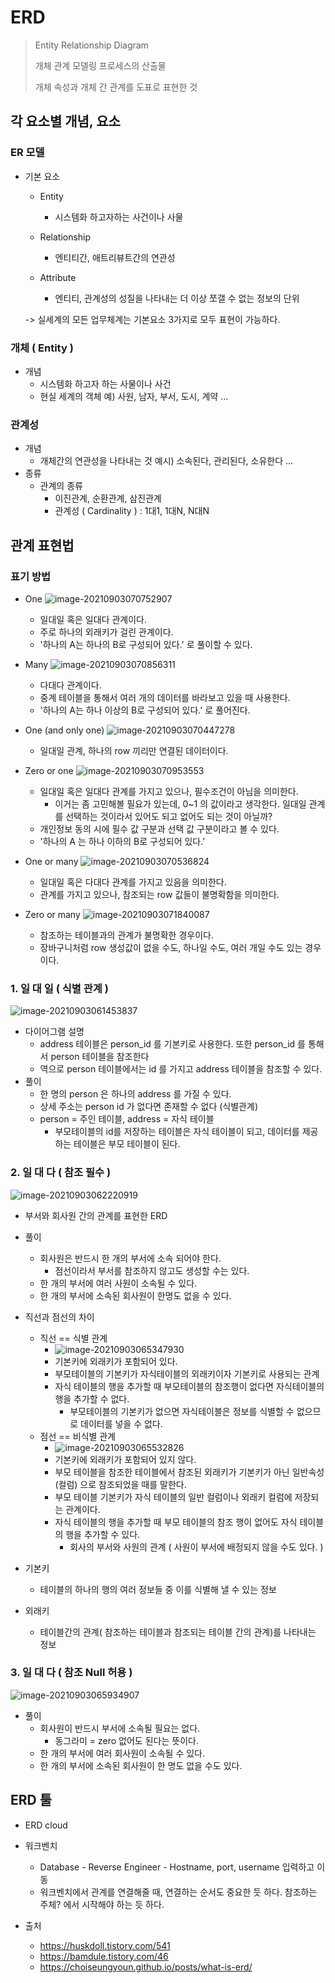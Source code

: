 # ERD

> Entity Relationship Diagram
>
> 개체 관계 모델링 프로세스의 산출물
>
> 개체 속성과 개체 간 관계를 도표로 표현한 것



## 각 요소별 개념, 요소



### ER 모델

- 기본 요소

  - Entity
    - 시스템화 하고자하는 사건이나 사물

  - Relationship
    - 엔티티간, 애트리뷰트간의 연관성
  - Attribute
    - 엔티티, 관계성의 성질을 나타내는 더 이상 쪼갤 수 없는 정보의 단위

  -> 실세계의 모든 업무체계는 기본요소 3가지로 모두 표현이 가능하다.



### 개체 ( Entity )

- 개념
  - 시스템화 하고자 하는 사물이나 사건
  - 현실 세계의 객체
    예) 사원, 남자, 부서, 도시, 계약 ...





### 관계성

- 개념
  - 개체간의 연관성을 나타내는 것
    예시) 소속된다, 관리된다, 소유한다 ...
- 종류
  - 관계의 종류
    - 이진관계, 순환관계, 삼진관계
    - 관계성 ( Cardinality ) : 1대1, 1대N, N대N



## 관계 표현법

### 표기 방법

- One
  ![image-20210903070752907](ERD%20Concept.assets/image-20210903070752907.png)
  - 일대일 혹은 일대다 관계이다.
  - 주로 하나의 외래키가 걸린 관계이다.
  - '하나의 A는 하나의 B로 구성되어 있다.' 로 풀이할 수 있다.
- Many
  ![image-20210903070856311](ERD%20Concept.assets/image-20210903070856311.png)
  - 다대다 관계이다.
  - 중계 테이블을 통해서 여러 개의 데이터를 바라보고 있을 때 사용한다.
  - '하나의 A는 하나 이상의 B로 구성되어 있다.' 로 풀어진다.

- One (and only one)
  ![image-20210903070447278](ERD%20Concept.assets/image-20210903070447278.png)
  - 일대일 관계, 하나의 row 끼리만 연결된 데이터이다.
- Zero or one
  ![image-20210903070953553](ERD%20Concept.assets/image-20210903070953553.png)
  - 일대일 혹은 일대다 관계를 가지고 있으나, 필수조건이 아님을 의미한다.
    - 이거는 좀 고민해볼 필요가 있는데, 0~1 의 값이라고 생각한다.
      일대일 관계를 선택하는 것이라서 있어도 되고 없어도 되는 것이 아닐까?
  - 개인정보 동의 시에 필수 값 구분과 선택 값 구분이라고 볼 수 있다.
  - '하나의 A 는 하나 이하의 B로 구성되어 있다.'
- One or many
  ![image-20210903070536824](ERD%20Concept.assets/image-20210903070536824.png)
  - 일대일 혹은 다대다 관계를 가지고 있음을 의미한다.
  - 관계를 가지고 있으나, 참조되는 row 값들이 불명확함을 의미한다.
- Zero or many
  ![image-20210903071840087](ERD%20Concept.assets/image-20210903071840087.png)
  - 참조하는 테이블과의 관계가 불명확한 경우이다.
  - 장바구니처럼 row 생성값이 없을 수도, 하나일 수도, 여러 개일 수도 있는 경우이다.



### 1. 일 대 일 ( 식별 관계 )



![image-20210903061453837](ERD%20Concept.assets/image-20210903061453837.png)

- 다이어그램 설명
  - address 테이블은 person_id 를 기본키로 사용한다.
    또한 person_id 를 통해서 person 테이블을 참조한다
  - 역으로 person 테이블에서는 id 를 가지고 address 테이블을 참조할 수 있다.
- 풀이
  - 한 명의 person 은 하나의 address 를 가질 수 있다.
  - 상세 주소는 person id 가 없다면 존재할 수 없다 (식별관계)
  - person = 주인 테이블, address = 자식 테이블
    - 부모테이블의 id를 저장하는 테이블은 자식 테이블이 되고,
      데이터를 제공하는 테이블은 부모 테이블이 된다.



### 2. 일 대 다 ( 참조 필수 )

![image-20210903062220919](ERD%20Concept.assets/image-20210903062220919.png)

- 부서와 회사원 간의 관계를 표현한 ERD

- 풀이
  - 회사원은 반드시 한 개의 부서에 소속 되어야 한다.
    - 점선이라서 부서를 참조하지 않고도 생성할 수는 있다.
  - 한 개의 부서에 여러 사원이 소속될 수 있다.
  - 한 개의 부서에 소속된 회사원이 한명도 없을 수 있다.



- 직선과 점선의 차이
  - 직선 == 식별 관계
    - ![image-20210903065347930](ERD%20Concept.assets/image-20210903065347930.png)
    - 기본키에 외래키가 포함되어 있다.
    - 부모테이블의 기본키가 자식테이블의 외래키이자 기본키로 사용되는 관계
    - 자식 테이블의 행을 추가할 때 부모테이블의 참조행이 없다면 자식테이블의 행을 추가할 수 없다.
      - 부모테이블의 기본키가 없으면 자식테이블은 정보를 식별할 수 없으므로 데이터를 넣을 수 없다.
  - 점선 == 비식별 관계
    - ![image-20210903065532826](ERD%20Concept.assets/image-20210903065532826.png)
    - 기본키에 외래키가 포함되어 있지 않다.
    - 부모 테이블을 참조한 테이블에서 참조된 외래키가 기본키가 아닌 일반속성(컬럼) 으로 참조되었을 때를 말한다.
    - 부모 테이블 기본키가 자식 테이블의 일반 컬럼이나 외래키 컬럼에 저장되는 관계이다.
    - 자식 테이블의 행을 추가할 때 부모 테이블의 참조 행이 없어도 자식 테이블의 행을 추가할 수 있다.
      - 회사의 부서와 사원의 관계 ( 사원이 부서에 배정되지 않을 수도 있다. )

- 기본키
  - 테이블의 하나의 행의 여러 정보들 중 이를 식별해 낼 수 있는 정보
- 외래키
  - 테이블간의 관계( 참조하는 테이블과 참조되는 테이블 간의 관계)를 나타내는 정보



### 3. 일 대 다 ( 참조 Null 허용 )

![image-20210903065934907](ERD%20Concept.assets/image-20210903065934907.png)

- 풀이
  - 회사원이 반드시 부서에 소속될 필요는 없다.
    - 동그라미 = zero
      없어도 된다는 뜻이다.
  - 한 개의 부서에 여러 회사원이 소속될 수 있다.
  - 한 개의 부서에 소속된 회사원이 한 명도 없을 수도 있다.



## ERD 툴

- ERD cloud
- 워크벤치
  - Database - Reverse Engineer - Hostname, port, username 입력하고 이동
  - 워크벤치에서 관계를 연결해줄 때, 연결하는 순서도 중요한 듯 하다.
    참조하는 주체? 에서 시작해야 하는 듯 하다.



- 출처
  - https://huskdoll.tistory.com/541
  - https://bamdule.tistory.com/46
  - https://choiseungyoun.github.io/posts/what-is-erd/